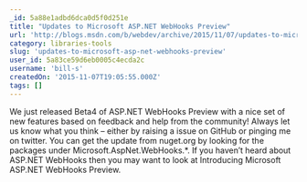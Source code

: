 ```yaml
---
_id: 5a88e1adbd6dca0d5f0d251e
title: "Updates to Microsoft ASP.NET WebHooks Preview"
url: 'http://blogs.msdn.com/b/webdev/archive/2015/11/07/updates-to-microsoft-asp-net-webhooks-preview.aspx'
category: libraries-tools
slug: 'updates-to-microsoft-asp-net-webhooks-preview'
user_id: 5a83ce59d6eb0005c4ecda2c
username: 'bill-s'
createdOn: '2015-11-07T19:05:55.000Z'
tags: []
---
```


We just released Beta4 of ASP.NET WebHooks Preview with a nice set of new features based on feedback and help from the community! Always let us know what you think – either by raising a issue on GitHub or pinging me on twitter. You can get the update from nuget.org by looking for the packages under Microsoft.AspNet.WebHooks.*. If you haven’t heard about ASP.NET WebHooks then you may want to look at Introducing Microsoft ASP.NET WebHooks Preview.
